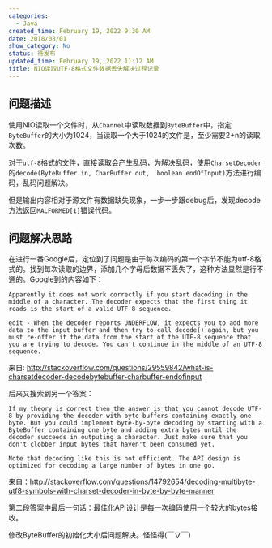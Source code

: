 ```yaml
---
categories:
  - Java
created_time: February 19, 2022 9:30 AM
date: 2018/08/01
show_category: No
status: 待发布
updated_time: February 19, 2022 11:12 AM
title: NIO读取UTF-8格式文件数据丢失解决过程记录
---
```



## 问题描述

使用NIO读取一个文件时，从`Channel`中读取数据到`ByteBuffer`中，指定`ByteBuffer`的大小为1024，当读取一个大于1024的文件是，至少需要2+n的读取次数。

对于`utf-8`格式的文件，直接读取会产生乱码，为解决乱码，使用`CharsetDecoder`的`decode(ByteBuffer in, CharBuffer out,  boolean endOfInput)`方法进行编码，乱码问题解决。

但是输出内容相对于源文件有数据缺失现象，一步一步跟debug后，发现decode方法返回`MALFORMED[1]`错误代码。

## 问题解决思路

在进行一番Google后，定位到了问题是由于每次编码的第一个字节不能为utf-8格式的。找到每次读取的边界，添加几个字母后数据不丢失了，这种方法显然是行不通的。Google到的内容如下：

```
Apparently it does not work correctly if you start decoding in the middle of a character. The decoder expects that the first thing it reads is the start of a valid UTF-8 sequence.

edit - When the decoder reports UNDERFLOW, it expects you to add more data to the input buffer and then try to call decode() again, but you must re-offer it the data from the start of the UTF-8 sequence that you are trying to decode. You can't continue in the middle of an UTF-8 sequence.
```

来自: http://stackoverflow.com/questions/29559842/what-is-charsetdecoder-decodebytebuffer-charbuffer-endofinput

后来又搜索到另一个答案：

```
If my theory is correct then the answer is that you cannot decode UTF-8 by providing the decoder with byte buffers containing exactly one byte. But you could implement byte-by-byte decoding by starting with a ByteBuffer containing one byte and adding extra bytes until the decoder succeeds in outputing a character. Just make sure that you don't clobber input bytes that haven't been consumed yet.

Note that decoding like this is not efficient. The API design is optimized for decoding a large number of bytes in one go.
```

来自：http://stackoverflow.com/questions/14792654/decoding-multibyte-utf8-symbols-with-charset-decoder-in-byte-by-byte-manner

第二段答案中最后一句话：最佳化API设计是每一次编码使用一个较大的bytes接收。

修改ByteBuffer的初始化大小后问题解决。怪怪得(￣∇￣)